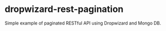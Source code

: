 # dropwizard-rest-pagination
Simple example of paginated RESTful API using Dropwizard and Mongo DB.
